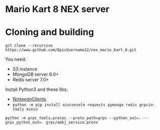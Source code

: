 # Mario Kart 8 NEX server

# Cloning and building

```shell
git clone --recursive https://www.github.com/EpicUsername12/nex_mario_kart_8.git
```

You need:

- S3 instance
- MongoDB server 6.0+
- Redis server 7.0+

Install Python3 and these libs:

- [NintendoClients](https://github.com/kinnay/NintendoClients)
- ``python -m pip install aioconsole requests pymongo redis grpcio-tools minio``

```shell
python -m grpc_tools.protoc --proto_path=grpc --python_out=. --grpc_python_out=. grpc/amkj_service.proto
```
